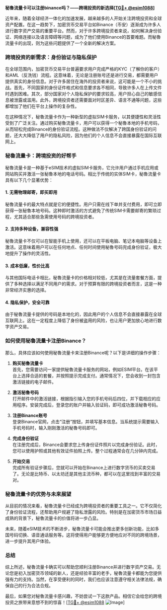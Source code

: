 **秘魯流量卡可以注册binance吗？——跨境投资的新选择[[TG💪+ @esim1088](https://t.me/s/esim1088)]**

近年来，随着全球经济一体化的加速发展，越来越多的人开始关注跨境投资和全球资产配置。在这一趋势下，加密货币交易平台如Binance（币安）逐渐成为许多人进行数字资产交易的重要平台。然而，对于许多跨境投资者来说，如何解决身份验证、网络连接以及语言障碍等问题，成为了他们使用Binance的首要难题。而秘魯流量卡的出现，则为这些问题提供了一个全新的解决方案。

### 跨境投资的新需求：身份验证与隐私保护

在全球范围内，加密货币交易平台普遍要求用户完成严格的KYC（了解你的客户）和AML（反洗钱）流程。这意味着，无论是注册账号还是进行交易，都需要用户提供真实的身份信息。对于许多居住在海外的投资者来说，这可能是一个不小的挑战。首先，不同国家的身份证件格式和信息要求各不相同，导致许多人在上传文件时遇到困难。其次，部分国家对个人隐私保护的要求较高，用户担心自己的敏感信息被泄露或滥用。此外，跨境投资者还需要面对时区差异、语言不通等问题，这些都增加了他们在平台上操作的复杂性。

在这种情况下，秘魯流量卡作为一种新型的虚拟SIM卡服务，以其便捷性和灵活性受到了广泛关注。通过购买秘魯流量卡，用户可以获得一个秘魯本地的手机号码，从而轻松完成Binance的身份验证流程。这种做法不仅解决了跨国身份验证的问题，还大大降低了用户的隐私风险，因为他们的个人信息不会直接暴露在国际互联网上。

### 秘魯流量卡：跨境投资的好帮手

秘魯流量卡是一种基于eSIM技术的虚拟SIM卡服务，它允许用户通过手机应用或网站购买并激活一张秘魯本地的电话号码。相比于传统的实体SIM卡，秘魯流量卡具有以下几个显著优势：

#### 1. **无需物理邮寄，即买即用**
秘魯流量卡的最大特点就是它的便捷性。用户只需在线下单并支付费用，即可立即获得一张秘魯本地号码。这种即时激活的方式避免了传统SIM卡需要邮寄的繁琐过程，尤其适合那些急需使用号码的跨境投资者。

#### 2. **支持多种设备，兼容性强**
秘魯流量卡不仅可以在智能手机上使用，还可以在平板电脑、笔记本电脑等设备上激活。这意味着用户可以在任何地点、任何时间使用秘魯号码完成身份验证，极大地提升了操作的灵活性。

#### 3. **成本低廉，性价比高**
与其他国际电话卡相比，秘魯流量卡的价格相对较低，尤其是在流量套餐方面，提供了多种选择以满足不同用户的需求。对于预算有限的跨境投资者而言，这是一种非常经济实惠的选择。

#### 4. **隐私保护，安全可靠**
由于秘魯流量卡提供的号码是本地化的，因此用户的个人信息不会直接暴露在全球互联网上。这在一定程度上降低了身份被盗用的风险，也让用户更加放心地进行数字资产交易。

### 如何使用秘魯流量卡注册Binance？

那么，具体应该如何使用秘魯流量卡来注册Binance呢？以下是详细的操作步骤：

1. **购买秘魯流量卡**  
   首先，您需要访问一家提供秘魯流量卡服务的网站，例如ESIM平台。在该平台上选择合适的套餐，并按照提示完成支付。通常情况下，您会收到一封包含激活链接的电子邮件。

2. **激活秘魯号码**  
   打开邮件中的激活链接，根据指引输入您的手机号码后四位，并下载相应的应用程序。安装完成后，登录您的账户并输入验证码，即可成功激活秘魯号码。

3. **注册Binance账号**  
   登录Binance官网，点击“注册”按钮，并填写基本信息。当系统提示需要输入手机号码时，输入刚刚激活的秘魯号码即可。

4. **完成身份验证**  
   在注册完成后，Binance会要求您上传身份证件照片以完成身份验证。此时，您可以使用护照或其他有效证件拍照上传。整个过程通常会在几分钟内完成。

5. **开始交易**  
   完成所有验证步骤后，您就可以开始在Binance上进行数字货币的买卖交易了。无论是比特币、以太坊还是其他主流币种，都可以在这里找到丰富的交易对。

### 秘魯流量卡的优势与未来展望

从目前的情况来看，秘魯流量卡已经成为跨境投资者的重要工具之一。它不仅简化了身份验证流程，还帮助用户规避了隐私泄露的风险。特别是在加密货币市场日益成熟的背景下，秘魯流量卡的价值将进一步凸显。

未来，随着eSIM技术的不断进步，秘魯流量卡可能会推出更多创新功能，比如多国号码切换、语音通话服务等。这将使得用户能够更方便地应对不同的跨境场景，进一步提升其用户体验。

### 总结

综上所述，秘魯流量卡确实可以帮助您顺利注册Binance并进行数字资产交易。无论您是初入加密货币领域的新人，还是经验丰富的老手，秘魯流量卡都能为您提供强有力的支持。当然，在享受便利的同时，我们也应该注意遵守相关法律法规，确保自己的行为合法合规。

最后，如果您对秘魯流量卡感兴趣，不妨尝试一下这款产品。相信它会给您的跨境投资之旅带来意想不到的惊喜！[[TG💪+ @esim1088](https://t.me/s/esim1088) ![Image](https://i.postimg.cc/4NQfJmqS/Snipaste-2025-05-13-00-14-12.png)]